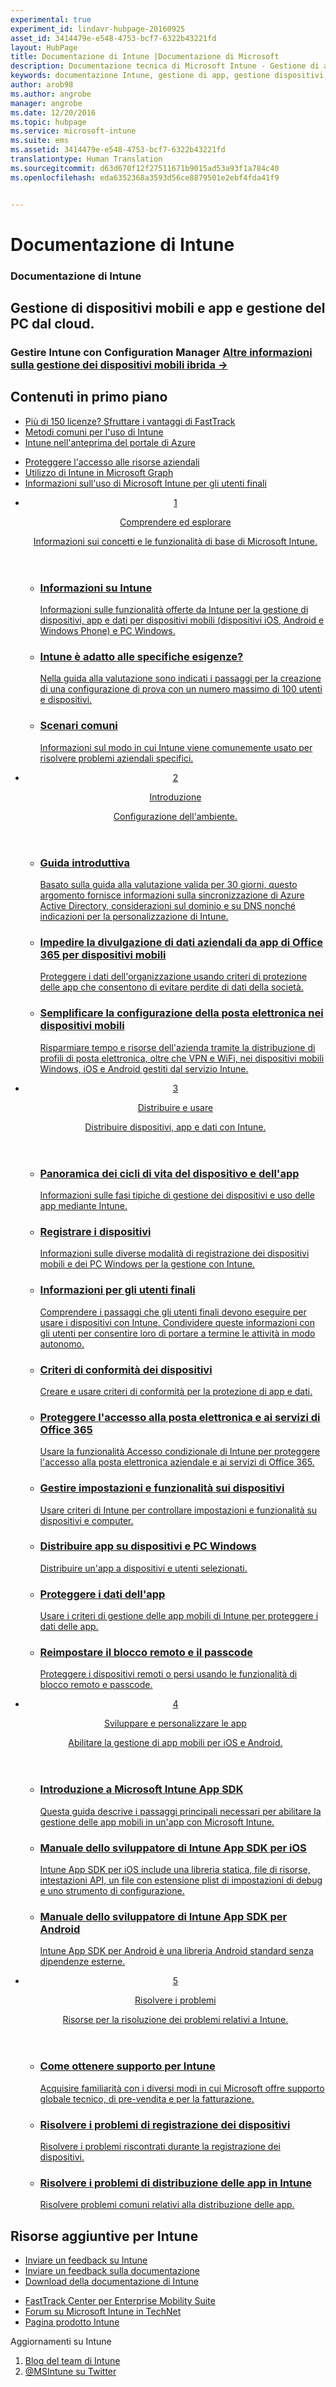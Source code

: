 ```yaml
---
experimental: true
experiment_id: lindavr-hubpage-20160925
asset_id: 3414479e-e548-4753-bcf7-6322b43221fd
layout: HubPage
title: Documentazione di Intune |Documentazione di Microsoft
description: Documentazione tecnica di Microsoft Intune - Gestione di applicazioni e dispositivi mobili
keywords: documentazione Intune, gestione di app, gestione dispositivi, documentazione MDM, documentazione MAM
author: arob98
ms.author: angrobe
manager: angrobe
ms.date: 12/20/2016
ms.topic: hubpage
ms.service: microsoft-intune
ms.suite: ems
ms.assetid: 3414479e-e548-4753-bcf7-6322b43221fd
translationtype: Human Translation
ms.sourcegitcommit: d63d670f12f27511671b9015ad53a93f1a784c40
ms.openlocfilehash: eda6352368a3593d56ce8879501e2ebf4fda41f9


---
```

# <a name="intune-documentation"></a>Documentazione di Intune
<article id="main">
    <section id="hero-content">
      <h1>Documentazione di Intune</h1>
      <h2>Gestione di dispositivi mobili e app e gestione del PC dal cloud. </h2>
      <h3>Gestire Intune con Configuration Manager <a href="https://docs.microsoft.com/en-us/sccm/mdm/understand/choose-between-standalone-intune-and-hybrid-mobile-device-management" target="_blank">Altre informazioni sulla gestione dei dispositivi mobili ibrida &rarr;</a></h3>
    </section>
    <section id="featured" class="container">
      <h2 class="section-heading"><span class="icon icon-warning"></span> Contenuti in primo piano</h2>
      <div class="features row">
        <ul class="column column-half">
          <li><a href="http://fasttrack.microsoft.com/ems">Più di 150 licenze? Sfruttare i vantaggi di FastTrack</a></li>
          <li><a href="/intune/understand-explore/common-ways-to-use-intune">Metodi comuni per l'uso di Intune</a></li>
          <li><a href="/intune-azure/introduction/what-is-microsoft-intune">Intune nell'anteprima del portale di Azure</a></li>
        </ul>
        <ul class="column column-half">
          <li><a href="/intune/deploy-use/restrict-access-based-on-device-network-app-risk">Proteggere l'accesso alle risorse aziendali</a></li>
          <li><a href="https://graph.microsoft.io/en-us/docs/api-reference/beta/intune_graph_overview">Utilizzo di Intune in Microsoft Graph</a></li>
          <li><a href="/intune/deploy-use/what-to-tell-your-end-users-about-using-microsoft-intune">Informazioni sull'uso di Microsoft Intune per gli utenti finali</a></li>
        </ul>
      </div>
    </section>
    <div id="journeys">
      <section class="container">
        <!-- <h2 class="section-heading"><span class="icon icon-inheritance"></span> Stages</h2> -->
        <ul class="journeys-list">
          <li class="journey-step">
            <header class="journey-step-header row">
              <a href="/intune/understand-explore/introduction-to-microsoft-intune">
                <div class="title column-third">
                  <span class="step-number">1</span>
                  <p>Comprendere ed esplorare</p>
                </div>
                <p class="description column-two-thirds">Informazioni sui concetti e le funzionalità di base di Microsoft Intune.
                </p>
              </a>
            </header>
            <section class="journey-step-elements content">
              <ul class="row">
                <li class="column-third">
                  <a href="/intune/understand-explore/introduction-to-microsoft-intune">
                    <h3>Informazioni su Intune</h3>
                    <p>Informazioni sulle funzionalità offerte da Intune per la gestione di dispositivi, app e dati per dispositivi mobili (dispositivi iOS, Android e Windows Phone) e PC Windows.</p>
                  </a>
                </li>
                <li class="column-third">
                  <a href="/intune/understand-explore/get-started-with-a-30-day-trial-of-microsoft-intune">
                    <h3>Intune è adatto alle specifiche esigenze?</h3>
                    <p>Nella guida alla valutazione sono indicati i passaggi per la creazione di una configurazione di prova con un numero massimo di 100 utenti e dispositivi.</p>
                  </a>
                </li>
                <li class="column-third">
                  <a href="/intune/understand-explore/common-ways-to-use-intune">
                    <h3>Scenari comuni</h3>
                    <p>Informazioni sul modo in cui Intune viene comunemente usato per risolvere problemi aziendali specifici.</p>
                  </a>
                </li>
              </ul>
            </section>
          </li>
          <li class="journey-step">
            <header class="journey-step-header row">
              <a href="/intune/get-started/what-to-know-before-you-start-microsoft-intune">
                <div class="title column-third">
                  <span class="step-number">2</span>
                  <p>Introduzione</p>
                </div>
                <p class="description column-two-thirds">Configurazione dell'ambiente.
                </p>
              </a>
            </header>
            <section class="journey-step-elements content">
              <ul class="row">
                <li class="column-third">
                  <a href="/intune/get-started/start-with-a-paid-subscription-to-microsoft-intune">
                    <h3>Guida introduttiva</h3>
            <p>Basato sulla guida alla valutazione valida per 30 giorni, questo argomento fornisce informazioni sulla sincronizzazione di Azure Active Directory, considerazioni sul dominio e su DNS nonché indicazioni per la personalizzazione di Intune.</p>
                  </a>
                </li>
                <li class="column-third">
                  <a href="/intune/get-started/prevent-company-data-leaks-from-office-365-mobile-apps">
                    <h3>Impedire la divulgazione di dati aziendali da app di Office 365 per dispositivi mobili</h3>
                    <p>Proteggere i dati dell'organizzazione usando criteri di protezione delle app che consentono di evitare perdite di dati della società.</p>
                  </a>
                </li>
                <li class="column-third">
                  <a href="/intune/get-started/simplify-email-configuration-on-mobile-devices">
                    <h3>Semplificare la configurazione della posta elettronica nei dispositivi mobili</h3>
                    <p>Risparmiare tempo e risorse dell'azienda tramite la distribuzione di profili di posta elettronica, oltre che VPN e WiFi, nei dispositivi mobili Windows, iOS e Android gestiti dal servizio Intune.</p>
                  </a>
                </li>
              </ul>
            </section>
          </li>
          <li class="journey-step">
            <header class="journey-step-header row">
              <a href="/intune/deploy-use/overview-of-device-and-app-lifecycles-in-microsoft-intune">
                <div class="title column-third">
                  <span class="step-number">3</span>
                  <p>Distribuire e usare</p>
                </div>
                <p class="description column-two-thirds">Distribuire dispositivi, app e dati con Intune.
                </p>
              </a>
            </header>
            <section class="journey-step-elements content">
              <ul class="row">
                <li class="column-third">
                  <a href="/intune/deploy-use/overview-of-device-and-app-lifecycles-in-microsoft-intune">
                    <h3>Panoramica dei cicli di vita del dispositivo e dell'app</h3>
                    <p>Informazioni sulle fasi tipiche di gestione dei dispositivi e uso delle app mediante Intune.</p>
                  </a>
                </li>
                <li class="column-third">
                  <a href="/intune/deploy-use/enroll-devices-in-microsoft-intune">
                    <h3>Registrare i dispositivi</h3>
                    <p>Informazioni sulle diverse modalità di registrazione dei dispositivi mobili e dei PC Windows per la gestione con Intune.</p>
                  </a>
                </li>
                <li class="column-third">
                  <a href="/intune/deploy-use/what-to-tell-your-end-users-about-using-microsoft-intune">
                    <h3>Informazioni per gli utenti finali</h3>
                    <p>Comprendere i passaggi che gli utenti finali devono eseguire per usare i dispositivi con Intune. Condividere queste informazioni con gli utenti per consentire loro di portare a termine le attività in modo autonomo.</p>
                  </a>
                </li>
              </ul>
          <ul class="row">
                <li class="column-third">
                  <a href="/intune/deploy-use/introduction-to-device-compliance-policies-in-microsoft-intune">
                    <h3>Criteri di conformità dei dispositivi</h3>
                    <p>Creare e usare criteri di conformità per la protezione di app e dati.</p>
                  </a>
                </li>
                <li class="column-third">
                  <a href="/intune/deploy-use/restrict-access-to-email-and-o365-services-with-microsoft-intune">
                    <h3>Proteggere l'accesso alla posta elettronica e ai servizi di Office 365</h3>
                    <p>Usare la funzionalità Accesso condizionale di Intune per proteggere l'accesso alla posta elettronica aziendale e ai servizi di Office 365.</p>
                  </a>
                </li>
                <li class="column-third">
                  <a href="/intune/deploy-use/manage-settings-and-features-on-your-devices-with-microsoft-intune-policies">
                    <h3>Gestire impostazioni e funzionalità sui dispositivi</h3>
                    <p>Usare criteri di Intune per controllare impostazioni e funzionalità su dispositivi e computer.</p>
                  </a>
                </li>
              </ul>
                <ul class="row">
                <li class="column-third">
                  <a href="/intune/deploy-use/deploy-apps-in-microsoft-intune">
                    <h3>Distribuire app su dispositivi e PC Windows</h3>
                    <p>Distribuire un'app a dispositivi e utenti selezionati.</p>
                  </a>
                </li>
                <li class="column-third">
                  <a href="/intune/deploy-use/protect-app-data-using-mobile-app-management-policies-with-microsoft-intune">
                    <h3>Proteggere i dati dell'app</h3>
                    <p>Usare i criteri di gestione delle app mobili di Intune per proteggere i dati delle app.</p>
                  </a>
                </li>
                <li class="column-third">
                  <a href="/intune/deploy-use/use-remote-lock-and-passcode-reset-in-microsoft-intune">
                    <h3>Reimpostare il blocco remoto e il passcode</h3>
                    <p>Proteggere i dispositivi remoti o persi usando le funzionalità di blocco remoto e passcode.</p>
                  </a>
                </li>
              </ul>
        </section>
          </li>
          <li class="journey-step">
            <header class="journey-step-header row">
              <a href="/intune/develop/intune-app-sdk">
                <div class="title column-third">
                  <span class="step-number">4</span>
                  <p>Sviluppare e personalizzare le app</p>
                </div>
                <p class="description column-two-thirds">Abilitare la gestione di app mobili per iOS e Android.</p>
              </a>
            </header>
            <section class="journey-step-elements content">
              <ul class="row">
                <li class="column-third">
                  <a href="/intune/develop/intune-app-sdk-get-started">
                    <h3>Introduzione a Microsoft Intune App SDK</h3>
                    <p>Questa guida descrive i passaggi principali necessari per abilitare la gestione delle app mobili in un'app con Microsoft Intune.</p>
                  </a>
                </li>
                <li class="column-third">
                  <a href="/intune/develop/intune-app-sdk-ios">
                    <h3>Manuale dello sviluppatore di Intune App SDK per iOS</h3>
                    <p>Intune App SDK per iOS include una libreria statica, file di risorse, intestazioni API, un file con estensione plist di impostazioni di debug e uno strumento di configurazione.</p>
                  </a>
                </li>
                <li class="column-third">
                  <a href="/intune/develop/intune-app-sdk-android">
                    <h3>Manuale dello sviluppatore di Intune App SDK per Android</h3>
                    <p>Intune App SDK per Android è una libreria Android standard senza dipendenze esterne.</p>
                  </a>
                </li>
              </ul>
            </section>
            </li>
      <li class="journey-step">
            <header class="journey-step-header row">
              <a href="/intune/troubleshoot/how-to-get-support-for-microsoft-intune">
                <div class="title column-third">
                  <span class="step-number">5</span>
                  <p>Risolvere i problemi</p>
                </div>
                <p class="description column-two-thirds">Risorse per la risoluzione dei problemi relativi a Intune.</p>
              </a>
            </header>
            <section class="journey-step-elements content">
              <ul class="row">
                <li class="column-third">
                  <a href="/intune/troubleshoot/how-to-get-support-for-microsoft-intune">
                    <h3>Come ottenere supporto per Intune</h3>
                    <p>Acquisire familiarità con i diversi modi in cui Microsoft offre supporto globale tecnico, di pre-vendita e per la fatturazione.</p>
                  </a>
                </li>
                <li class="column-third">
                  <a href="/intune/troubleshoot/troubleshoot-device-enrollment-in-intune">
                    <h3>Risolvere i problemi di registrazione dei dispositivi</h3>
                    <p>Risolvere i problemi riscontrati durante la registrazione dei dispositivi.</p>
                  </a>
                </li>
                <li class="column-third">
                  <a href="/intune/troubleshoot/troubleshoot-app-deployment-problems-in-microsoft-intune">
                    <h3>Risolvere i problemi di distribuzione delle app in Intune</h3>
                    <p>Risolvere problemi comuni relativi alla distribuzione delle app.</p>
                  </a>
                </li>
              </ul>
            </section>
          </li>
        </ul>
      </section>
    </div>
    <div class="section-border">
      <section class="resources container">
      <h2 class="section-heading"><span class="icon icon-note"></span>Risorse aggiuntive per Intune</h2>
      <div class="resource-list row">
          <ul class="column-half">
          <li><a href="https://microsoftintune.uservoice.com/" target="_blank">Inviare un feedback su Intune</a></li>
          <li><a href="https://microsoftintune.uservoice.com/forums/291681-ideas/category/115707-documentation" target="_blank">Inviare un feedback sulla documentazione</a></li>
          <li><a href="https://gallery.technet.microsoft.com/site/search?f%5B0%5D.Type=User&f%5B0%5D.Value=ECM%20Docs%20Team%20-%20MSFT" target="_blank">Download della documentazione di Intune</a></li>
          </ul>
          <ul class="column-half">
          <li><a href="/enterprise-mobility/solutions/fasttrack-center-benefit-for-enterprise-mobility-suite-ems" target="_blank">FastTrack Center per Enterprise Mobility Suite</a></li>
          <li><a href="https://social.technet.microsoft.com/Forums/en-US/home?category=microsoftintune&filter=alltypes&sort=lastpostdesc" target="_blank">Forum su Microsoft Intune in TechNet</a></li>
          <li><a href="https://www.microsoft.com/en-us/server-cloud/products/microsoft-intune/default.aspx" target="_blank">Pagina prodotto Intune</a></li>
          </ul>
      </div>
      </section>
    </div>
    <aside class="alert alert-social">
      <p>Aggiornamenti su Intune</p>
      <ol class="action-list">
        <li><a href="https://blogs.technet.com/b/microsoftintune/" target="_blank" class="button-bordered button-translucent">Blog del team di Intune</a></li>
        <li><a href="https://twitter.com/msintune/" target="_blank" class="button-bordered button-translucent">@MSIntune su Twitter</a></li>
      </ol>
    </aside>
</article>



<!--HONumber=Dec16_HO3-->


